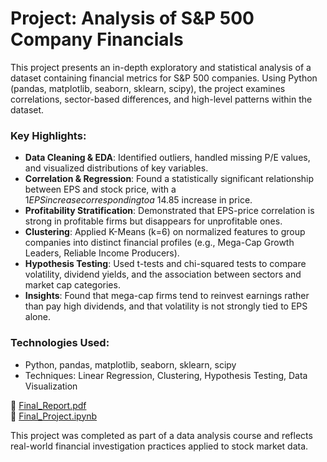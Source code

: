# Project: Analysis of S&P 500 Company Financials

This project presents an in-depth exploratory and statistical analysis of a dataset containing financial metrics for S&P 500 companies. Using Python (pandas, matplotlib, seaborn, sklearn, scipy), the project examines correlations, sector-based differences, and high-level patterns within the dataset.

### Key Highlights:
- **Data Cleaning & EDA**: Identified outliers, handled missing P/E values, and visualized distributions of key variables.
- **Correlation & Regression**: Found a statistically significant relationship between EPS and stock price, with a $1 EPS increase corresponding to a ~$14.85 increase in price.
- **Profitability Stratification**: Demonstrated that EPS-price correlation is strong in profitable firms but disappears for unprofitable ones.
- **Clustering**: Applied K-Means (k=6) on normalized features to group companies into distinct financial profiles (e.g., Mega-Cap Growth Leaders, Reliable Income Producers).
- **Hypothesis Testing**: Used t-tests and chi-squared tests to compare volatility, dividend yields, and the association between sectors and market cap categories.
- **Insights**: Found that mega-cap firms tend to reinvest earnings rather than pay high dividends, and that volatility is not strongly tied to EPS alone.

### Technologies Used:
- Python, pandas, matplotlib, seaborn, sklearn, scipy
- Techniques: Linear Regression, Clustering, Hypothesis Testing, Data Visualization

📂 [Final_Report.pdf](https://github.com/akone42/S-P-500/blob/main/Project%20Report_%20Analysis%20of%20S%26P%20500%20Company%20Financials.pdf)  
📓 [Final_Project.ipynb](https://github.com/akone42/S-P-500/blob/main/Project.ipynb)

This project was completed as part of a data analysis course and reflects real-world financial investigation practices applied to stock market data.
